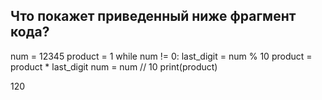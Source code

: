 ## Что покажет приведенный ниже фрагмент кода?

num = 12345
product = 1
while num != 0:
    last_digit = num % 10
    product = product * last_digit
    num = num // 10
print(product)

120
